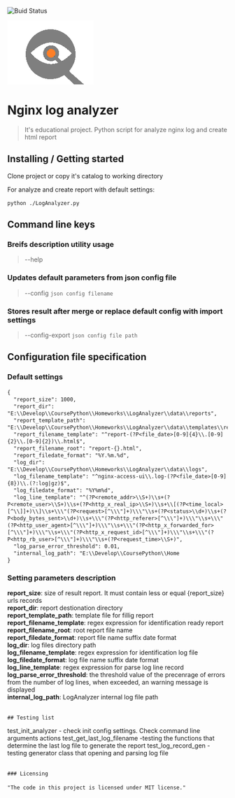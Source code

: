 ![Buid Status](https://github.com/denis1afds/homework1.1/actions/workflows/checks.yml/badge.svg?branch=master)

![Logo of the project](./logo.png)

# Nginx log analyzer
>It's educational project. Python script for analyze nginx log and create html report

## Installing / Getting started

Clone project or copy it's catalog to working directory

For analyze and create report with default settings:
```shell
python ./LogAnalyzer.py
```

## Command line keys
###  Breifs description utility usage
> --help 

### Updates default parameters from json config file
> --config `json config filename`

### Stores result after merge or replace default config with import settings 
> --config-export `json config file path`  


## Configuration file specification
### Default settings
```shell
{
  "report_size": 1000,
  "report_dir": "E:\\Develop\\CoursePython\\Homeworks\\LogAnalyzer\\data\\reports",
  "report_template_path": "E:\\Develop\\CoursePython\\Homeworks\\LogAnalyzer\\data\\templates\\report.html",
  "report_filename_template": "^report-(?P<file_date>[0-9]{4}\\.[0-9]{2}\\.[0-9]{2})\\.html$",
  "report_filename_root": "report-{}.html",
  "report_filedate_format": "%Y.%m.%d",
  "log_dir": "E:\\Develop\\CoursePython\\Homeworks\\LogAnalyzer\\data\\logs",
  "log_filename_template": "^nginx-access-ui\\.log-(?P<file_date>[0-9]{8})\\.(?:log|gz)$",
  "log_filedate_format": "%Y%m%d",
  "log_line_template": "^(?P<remote_addr>\\S+)\\s+(?P<remote_user>\\S+)\\s+(?P<http_x_real_ip>\\S+)\\s+\\[(?P<time_local>[^\\]]+)\\]\\s+\\\"(?P<request>[^\\\"]+)\\\"\\s+(?P<status>\\d+)\\s+(?P<body_bytes_sent>\\d+)\\s+\\\"(?P<http_referer>[^\\\"]+)\\\"\\s+\\\"(?P<http_user_agent>[^\\\"]+)\\\"\\s+\\\"(?P<http_x_forwarded_for>[^\\\"]+)\\\"\\s+\\\"(?P<http_x_request_id>[^\\\"]+)\\\"\\s+\\\"(?P<http_rb_user>[^\\\"]+)\\\"\\s+(?P<request_time>\\S+)",
  "log_parse_error_threshold": 0.01,
  "internal_log_path": "E:\\Develop\\CoursePython\\Home
}
```
###  Setting parameters description

__report_size__: size of result report. It must contain less or equal {report_size} urls records\
__report_dir__: report destionation directory\
__report_template_path__: template file for fillig report\
__report_filename_template__: regex expression for identification ready report\
__report_filename_root__: root report file name\
__report_filedate_format__: report file name suffix date format\
__log_dir__: log files directory path\
__log_filename_template__: regex expression for identification log file\
__log_filedate_format__: log file name suffix date format\
__log_line_template__: regex expression for parse log line record\
__log_parse_error_threshold__: the threshold value of the precenrage of errors from the number of log lines, when exceeded, an warning message is displayed\
__internal_log_path__: LogAnalyzer internal log file path
```

## Testing list
```
test_init_analyzer - check init config settings. Check command line arguments actions
test_get_last_log_filename -testing the functions that determine the last log file to
generate the report
test_log_record_gen - testing generator class that opening and parsing log file
```

### Licensing

"The code in this project is licensed under MIT license."

